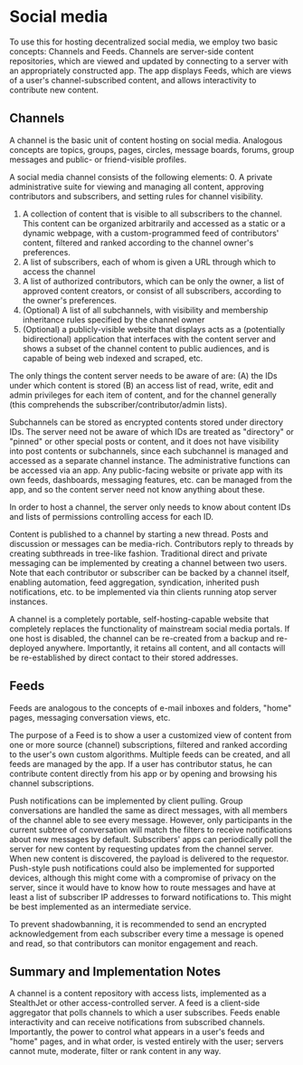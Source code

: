 # Social media

To use this for hosting decentralized social media, we employ two basic concepts: Channels and Feeds.
Channels are server-side content repositories, which are viewed and updated by connecting to a server with an appropriately constructed app. The app displays Feeds, which are views of a user's channel-subscribed content, and allows interactivity to contribute new content.

## Channels

A channel is the basic unit of content hosting on social media. Analogous concepts are topics, groups, pages, circles, message boards, forums, group messages and public- or friend-visible profiles.

A social media channel consists of the following elements:
0. A private administrative suite for viewing and managing all content, approving contributors and subscribers, and setting rules for channel visibility.
1. A collection of content that is visible to all subscribers to the channel. This content can be organized arbitrarily and accessed as a static or a dynamic webpage, with a custom-programmed feed of contributors' content, filtered and ranked according to the channel owner's preferences.
2. A list of subscribers, each of whom is given a URL through which to access the channel
3. A list of authorized contributors, which can be only the owner, a list of approved content creators, or consist of all subscribers, according to the owner's preferences.
4. (Optional) A list of all subchannels, with visibility and membership inheritance rules specified by the channel owner
5. (Optional) a publicly-visible website that displays acts as a (potentially bidirectional) application that interfaces with the content server and shows a subset of the channel content to public audiences, and is capable of being web indexed and scraped, etc.

The only things the content server needs to be aware of are:
(A) the IDs under which content is stored
(B) an access list of read, write, edit and admin privileges for each item of content, and for the channel generally (this comprehends the subscriber/contributor/admin lists).

Subchannels can be stored as encrypted contents stored under directory IDs. The server need not be aware of which IDs are treated as "directory" or "pinned" or other special posts or content, and it does not have visibility into post contents or subchannels, since each subchannel is managed and accessed as a separate channel instance.
The administrative functions can be accessed via an app.
Any public-facing website or private app with its own feeds, dashboards, messaging features, etc. can be managed from the app, and so the content server need not know anything about these.

In order to host a channel, the server only needs to know about content IDs and lists of permissions controlling access for each ID.

Content is published to a channel by starting a new thread. Posts and discussion or messages can be media-rich. Contributors reply to threads by creating subthreads in tree-like fashion.
Traditional direct and private messaging can be implemented by creating a channel between two users. Note that each contributor or subscriber can be backed by a channel itself, enabling automation, feed aggregation, syndication, inherited push notifications, etc. to be implemented via thin clients running atop server instances.

A channel is a completely portable, self-hosting-capable website that completely replaces the functionality of mainstream social media portals.
If one host is disabled, the channel can be re-created from a backup and re-deployed anywhere. Importantly, it retains all content, and all contacts will be re-established by direct contact to their stored addresses.

## Feeds

Feeds are analogous to the concepts of e-mail inboxes and folders, "home" pages, messaging conversation views, etc.

The purpose of a Feed is to show a user a customized view of content from one or more source (channel) subscriptions, filtered and ranked according to the user's own custom algorithms.
Multiple feeds can be created, and all feeds are managed by the app.
If a user has contributor status, he can contribute content directly from his app or by opening and browsing his channel subscriptions.

Push notifications can be implemented by client pulling. Group conversations are handled the same as direct messages, with all members of the channel able to see every message. However, only participants in the current subtree of conversation will match the filters to receive notifications about new messages by default.
Subscribers' apps can periodically poll the server for new content by requesting updates from the channel server. When new content is discovered, the payload is delivered to the requestor. Push-style push notifications could also be implemented for supported devices, although this might come with a compromise of privacy on the server, since it would have to know how to route messages and have at least a list of subscriber IP addresses to forward notifications to. This might be best implemented as an intermediate service.

To prevent shadowbanning, it is recommended to send an encrypted acknowledgement from each subscriber every time a message is opened and read, so that contributors can monitor engagement and reach.

## Summary and Implementation Notes

A channel is a content repository with access lists, implemented as a StealthJet or other access-controlled server.
A feed is a client-side aggregator that polls channels to which a user subscribes.
Feeds enable interactivity and can receive notifications from subscribed channels.
Importantly, the power to control what appears in a user's feeds and "home" pages, and in what order, is vested entirely with the user; servers cannot mute, moderate, filter or rank content in any way.
